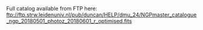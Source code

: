 Full catalog available from FTP here:
ftp://ftp.strw.leidenuniv.nl/pub/duncan/HELP/dmu_24/NGPmaster_catalogue_ngp_20180501_photoz_20180601_r_optimised.fits
